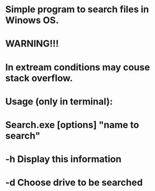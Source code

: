 # Simple program to search files in Winows OS. 
# 
# WARNING!!!
# 
# In extream conditions may couse stack overflow.
# 
# Usage (only in terminal):
# 
# Search.exe [options] "name to search"
#   	-h                 Display this information
#    	-d <drive letter>  Choose drive to be searched
